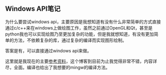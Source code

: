 ## Windows API笔记

为什么要尝试windows api，主要原因是我想知道有没有什么非常简单的方式直接通过c/c++来在windows上做绘图工作，虽然之前通过OpenGL和Qt，甚至是python我也可以实现绘图乃至更加复杂的功能，但是我就想知道，有没有更加简单的方法，不依赖复杂的库，通过复杂的编译而实现图形绘制。

答案是有，可以直接通过windows api来做。

这里就是我现在的主要[参考资料](https://caiorss.github.io/C-Cpp-Notes/WindowsAPI-cpp.html)，这个博客到目前为止我觉得非常不错，内容详尽，全面。编译也给出了我想要的mingw的编译方法。



